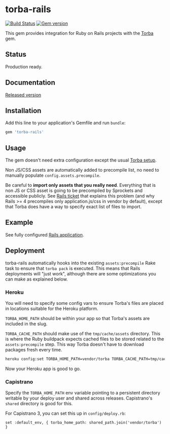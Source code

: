 # torba-rails

[![Build Status](https://img.shields.io/travis/torba-rb/torba-rails.svg)](https://travis-ci.org/torba-rb/torba-rails)
[![Gem version](https://img.shields.io/gem/v/torba-rails.svg)](https://rubygems.org/gems/torba-rails)

This gem provides integration for Ruby on Rails projects with the [Torba][torba-github] gem.

## Status

Production ready.

## Documentation

[Released version](http://rubydoc.info/gems/torba-rails/1.0.0)

## Installation

Add this line to your application's Gemfile and run `bundle`:

```ruby
gem 'torba-rails'
```

## Usage

The gem doesn't need extra configuration except the usual [Torba setup][torba-usage].

Non JS/CSS assets are automatically added to precompile list, no need to manually populate
`config.assets.precompile`.

Be careful to **import only assets that you really need**. Everything that is non JS or CSS asset is
going to be precompiled by Sprockets and accessible publicly. See [Rails ticket][rails-ticket-vendoring]
that explains this problem (and why Rails >= 4 precompiles only application.js/css in vendor by
default), except that Torba does have a way to specify exact list of files to import.

## Example

See fully configured [Rails application][rails-example].

## Deployment

torba-rails automatically hooks into the existing `assets:precompile`
Rake task to ensure that `torba pack` is executed. This means that Rails
deployments will "just work", although there are some optimizations you can make
as explained below.

### Heroku

You will need to specify some config vars to ensure Torba's files are placed in
locations suitable for the Heroku platform.

`TORBA_HOME_PATH` should be within your app so that Torba's assets are included
in the slug.

`TORBA_CACHE_PATH` should make use of the `tmp/cache/assets` directory. This is
where the Ruby buildpack expects cached files to be stored related to the
`assets:precompile` step. This way Torba doesn't have to download packages fresh
every time.

```bash
heroku config:set TORBA_HOME_PATH=vendor/torba TORBA_CACHE_PATH=tmp/cache/assets/torba
```

Now your Heroku app is good to go.

### Capistrano

Specify the `TORBA_HOME_PATH` env variable pointing to a persistent directory
writable by your deploy user and shared across releases. Capistrano's `shared`
directory is good for this.

For Capistrano 3, you can set this up in `config/deploy.rb`:

```
set :default_env, { torba_home_path: shared_path.join('vendor/torba') }
```

[torba-github]: https://github.com/torba-rb/torba
[torba-usage]: https://github.com/torba-rb/torba#usage
[rails-ticket-vendoring]: https://github.com/rails/rails/pull/7968
[rails-example]: https://github.com/torba-rb/rails-example
